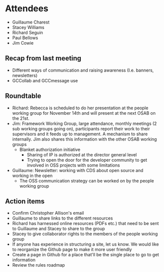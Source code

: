# Attendees 
* Guillaume Charest
* Stacey Williams 
* Richard Seguin
* Paul Bellows
* Jim Cowie

## Recap from last meeting 
* Different ways of communication and raising awareness (I.e. banners, newsletters)
* GCCollab and GCCmessage use

## Roundtable 
* Richard: Rebecca is scheduled to do her presentation at the people working group for November 14th and will present at the next OSAB on the 21st. 
* Jim: Framework Working Group, large attendance, monthly meetings (2 sub working groups going on), participants report their work to their supervisors and it feeds up to management. A mechanism to share internally. Jim also shares this information with the other OSAB working groups
  * Blanket authorization initiative 
    * Sharing of IP is authorized at the director general level
    * Trying to open the door for the developer community to get involved in OSS projects with some limitations
* Guillaume: Newsletter: working with CDS about open source and working in the open 
  * The OSS communication strategy can be worked on by the people working group 
  
## Action items
* Confirm Christopher Allison's email 
* Guillaume to share links to the different resources 
* Richard has harnessed online resources (PDFs etc.)  that need to be sent to Guillaume and Stacey to share to the group
* Stacey to give collaborator rights to the members of the people working group
* If anyone has experience in structuring a site, let us know. We would like to reorganize the Github page to make it more user friendly
* Create a page in Github for a place that'll be the single place to go to get information 
* Review the rules roadmap 
